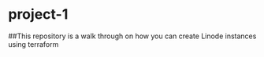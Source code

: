 # project-1
##This repository is a walk through on how you can create Linode instances using terraform
